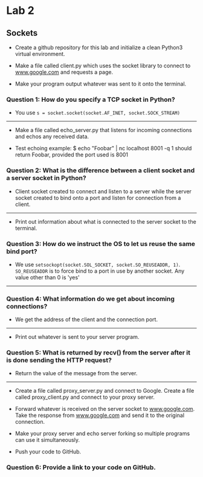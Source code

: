 # Lab 2

## Sockets

- Create a github repository for this lab and initialize a clean Python3 virtual environment.

- Make a file called client.py which uses the socket library to connect to www.google.com and requests a page.

- Make your program output whatever was sent to it onto the terminal.

### Question 1: How do you specify a TCP socket in Python?
- You use `s = socket.socket(socket.AF_INET, socket.SOCK_STREAM)`
-------------------------------------------------------------

- Make a file called echo_server.py that listens for incoming connections and echos any received data.

- Test echoing example: $ echo "Foobar" | nc localhost 8001 -q 1 should return Foobar, provided the port used is 8001

### Question 2: What is the difference between a client socket and a server socket in Python?
- Client socket created to connect and listen to a server while the server socket created to bind onto a port and listen for connection from a client.
-------------------------------------------------------------

- Print out information about what is connected to the server socket to the terminal.

### Question 3: How do we instruct the OS to let us reuse the same bind port?
- We use `setsockopt(socket.SOL_SOCKET, socket.SO_REUSEADDR, 1)`. `SO_REUSEADDR` is to force bind to a port in use by another socket. Any value other than 0 is 'yes'
-------------------------------------------------------------

### Question 4: What information do we get about incoming connections?
- We get the address of the client and the connection port.
-------------------------------------------------------------

- Print out whatever is sent to your server program.

### Question 5: What is returned by recv() from the server after it is done sending the HTTP request?
- Return the value of the message from the server.
-------------------------------------------------------------

- Create a file called proxy_server.py and connect to Google. Create a file called proxy_client.py and connect to your proxy server.

- Forward whatever is received on the server socket to www.google.com. Take the response from www.google.com and send it to the original connection.

- Make your proxy server and echo server forking so multiple programs can use it simultaneously.

- Push your code to GitHub.

### Question 6: Provide a link to your code on GitHub.
